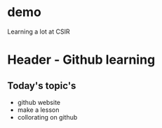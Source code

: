 # demo
Learning a lot at CSIR

# Header - Github learning
## Today's topic's

 - github website
 - make a lesson
 - collorating on github
 
